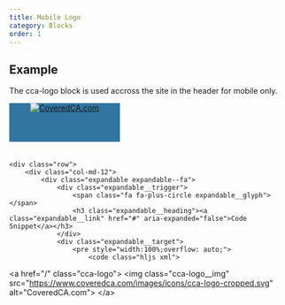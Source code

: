```yaml
---
title: Mobile Logo
category: Blocks
order: 1
---
```


## Example

The cca-logo block is used accross the site in the header for mobile only. 

<style>
/* Not needed for block - only for example here */
.cca-logo {
	display: inline-block;
	background-color: #3175A2; 
	width: 200px;
	height: 70px;
	text-align: center;
	margin-bottom: 20px;
}
</style>


<div class="row margin-top-65--desktop">
	<div class="col-md-4">
		<a href="/" class="cca-logo">
			<img class="cca-logo__img" src="https://www.coveredca.com/images/icons/cca-logo-cropped.svg" alt="CoveredCA.com">
		</a>
	</div>

	<div class="row">
		<div class="col-md-12">
			<div class="expandable expandable--fa">
				<div class="expandable__trigger">
					<span class="fa fa-plus-circle expandable__glyph"> </span>
					<h3 class="expandable__heading"><a class="expandable__link" href="#" aria-expanded="false">Code Snippet</a></h3>
				</div>
				<div class="expandable__target">
					<pre style="width:100%;overflow: auto;">
						<code class="hljs xml">
&lt;a href="/" class="cca-logo"&gt;
  &lt;img class="cca-logo__img" src="https://www.coveredca.com/images/icons/cca-logo-cropped.svg" alt="CoveredCA.com"&gt;
&lt;/a&gt;
						</code>
					</pre>
				</div>
			</div>
		</div>
	</div>
</div>

